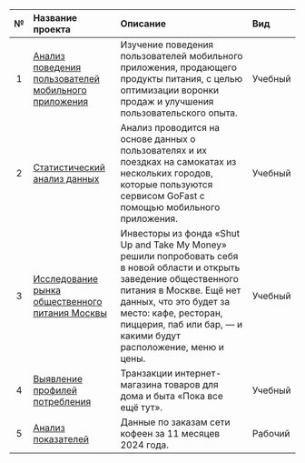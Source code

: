 | № | Название проекта  | Описание | Вид |
|:-:|:---------------|:-------------|:-------------|
| 1 | [Анализ поведения пользователей мобильного приложения](проект_1/ААВ-тест.ipynb)|Изучение поведения пользователей мобильного приложения, продающего продукты питания, с целью оптимизации воронки продаж и улучшения пользовательского опыта.| Учебный |
| 2 | [Статистический анализ данных](проект_2/Статистический_анализ_данных.ipynb)|Анализ проводится на основе данных о пользователях и их поездках на самокатах из нескольких городов, которые пользуются сервисом GoFast с помощью мобильного приложения.| Учебный |
| 3 | [Исследование рынка общественного питания Москвы](проект_3/Исследование_рынка_общепита_Москвы.ipynb)|Инвесторы из фонда «Shut Up and Take My Money» решили попробовать себя в новой области и открыть заведение общественного питания в Москве. Ещё нет данных, что это будет за место: кафе, ресторан, пиццерия, паб или бар, — и какими будут расположение, меню и цены.| Учебный |
| 4 | [Выявление профилей потребления](проект_4/Выявление_профилей_потребления.ipynb)|Транзакции интернет-магазина товаров для дома и быта «Пока все ещё тут».| Учебный |
| 5 | [Анализ показателей](проект/Анализ_показателей.ipynb)|Данные по заказам сети кофеен за 11 месяцев 2024 года.| Рабочий |
